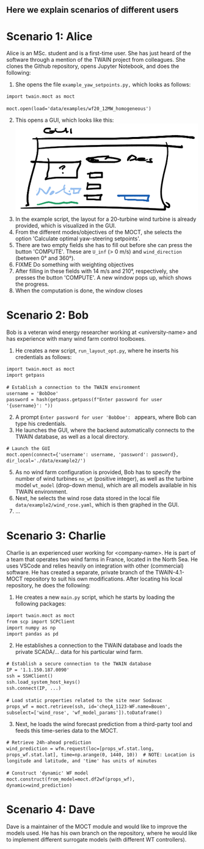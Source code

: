 ## Here we explain scenarios of different users

# Scenario 1: Alice

Alice is an MSc. student and is a first-time user. She has just heard of the software through a mention of the TWAIN project from colleagues. She clones the Github repository, opens Jupyter Notebook, and does the following:

1. She opens the file `example_yaw_setpoints.py,` which looks as follows:
```
import twain.moct as moct

moct.open(load='data/examples/wf20_12MW_homogeneous')
```
2. This opens a GUI, which looks like this:
![gui_alice_draft](images/gui_alice_draft.png)
3. In the example script, the layout for a 20-turbine wind turbine is already provided, which is visualized in the GUI.
4. From the different modes/objectives of the MOCT, she selects the option 'Calculate optimal yaw-steering setpoints'.
5. There are two empty fields she has to fill out before she can press the button 'COMPUTE'. These are `U_inf` (> 0 m/s) and `wind_direction` (between 0° and 360°).
6. FIXME Do something with weighting objectives
7. After filling in these fields with 14 m/s and 210°, respectively, she presses the button 'COMPUTE'. A new window pops up, which shows the progress.
8. When the computation is done, the window closes 

# Scenario 2: Bob

Bob is a veteran wind energy researcher working at \<university-name\> and has experience with many wind farm control toolboxes.

1. He creates a new script, `run_layout_opt.py`, where he inserts his credentials as follows:
```
import twain.moct as moct
import getpass

# Establish a connection to the TWAIN environment
username = 'BobDoe'
password = hash(getpass.getpass(f"Enter password for user '{username}': "))
```
2. A prompt `Enter password for user 'BobDoe': ` appears, where Bob can type his credentials.
3. He launches the GUI, where the backend automatically connects to the TWAIN database, as well as a local directory.
```
# Launch the GUI
moct.open(connect={'username': username, 'password': password}, dir_local='./data/example2/')
```
5. As no wind farm configuration is provided, Bob has to specify the number of wind turbines `no_wt` (positive integer), as well as the turbine model `wt_model` (drop-down menu), which are all models available in his TWAIN environment.
6. Next, he selects the wind rose data stored in the local file `data/example2/wind_rose.yaml`, which is then graphed in the GUI.
7. ...

# Scenario 3: Charlie

Charlie is an experienced user working for \<company-name\>. He is part of a team that operates two wind farms in France, located in the North Sea. He uses VSCode and relies heavily on integration with other (commercial) software. He has created a separate, private branch of the TWAIN-4.1-MOCT repository to suit his own modifications. After locating his local repository, he does the following: 

1. He creates a new `main.py` script, which he starts by loading the following packages:
```
import twain.moct as moct
from scp import SCPClient
import numpy as np
import pandas as pd
```
2. He establishes a connection to the TWAIN database and loads the private SCADA/... data for his particular wind farm.
```
# Establish a secure connection to the TWAIN database
IP = '1.1.150.187.0090'
ssh = SSHClient()
ssh.load_system_host_keys()
ssh.connect(IP, ...)

# Load static properties related to the site near Sodavac
props_wf = moct.retrieve(ssh, id='cheçA_1123-WF.name=Bouen', subselect=['wind_rose', 'wf_model_params']).toDataframe()
```
3. Next, he loads the wind forecast prediction from a third-party tool and feeds this time-series data to the MOCT.
```
# Retrieve 24h-ahead prediction
wind_prediction = wfm.request(loc=[props_wf.stat.long, props_wf.stat.lat], time=np.arange(0, 1440, 10))  # NOTE: Location is longitude and latitude, and 'time' has units of minutes

# Construct 'dynamic' WF model
moct.construct(from_model=moct.df2wf(props_wf), dynamic=wind_prediction)
```

# Scenario 4: Dave

Dave is a maintainer of the MOCT module and would like to improve the models used. He has his own branch on the repository, where he would like to implement different surrogate models (with different WT controllers).
